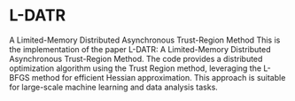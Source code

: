 # L-DATR
A Limited-Memory Distributed Asynchronous Trust-Region Method
This is the implementation of the paper L-DATR: A Limited-Memory Distributed Asynchronous Trust-Region Method. The code provides a distributed optimization algorithm using the Trust Region method, leveraging the L-BFGS method for efficient Hessian approximation. This approach is suitable for large-scale machine learning and data analysis tasks.
